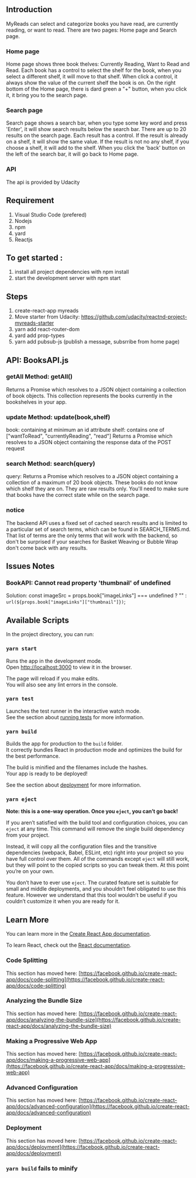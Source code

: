 ## Introduction

MyReads can select and categorize books you have read, are currently reading, or want to read.
There are two pages: Home page and Search page.

### Home page

Home page shows three book thelves: Currently Reading, Want to Read and Read.
Each book has a control to select the shelf for the book, when you select a different shelf, it will move to that shelf.
When click a control, it always show the value of the current shelf the book is on.
On the right bottom of the Home page, there is dard green a "+" button, when you click it, it
bring you to the search page.

### Search page

Search page shows a search bar, when you type some key word and press 'Enter', it will show search results below the search bar.
There are up to 20 results on the search page.
Each result has a control. If the result is already on a shelf, it will show the same value.
If the result is not no any shelf, if you choose a shelf, it will add to the shelf.
When you click the 'back' button on the left of the search bar, it will go back to Home page.

### API

The api is provided by Udacity

## Requirement

1. Visual Studio Code (prefered)
2. Nodejs
3. npm
4. yard
5. Reactjs

## To get started :

1. install all project dependencies with npm install
2. start the development server with npm start

## Steps

1.  create-react-app myreads
2.  Move starter from Udacity: https://github.com/udacity/reactnd-project-myreads-starter
3.  yarn add react-router-dom
4.  yard add prop-types
5.  yarn add pubsub-js (publish a message, subsrribe from home page)

## API: BooksAPI.js

### getAll Method: getAll()

Returns a Promise which resolves to a JSON object containing a collection of book objects.
This collection represents the books currently in the bookshelves in your app.

### update Method: update(book,shelf)

book: <Object> containing at minimum an id attribute
shelf: <String> contains one of ["wantToRead", "currentlyReading", "read"]
Returns a Promise which resolves to a JSON object containing the response data of the POST request

### search Method: search(query)

query: <String>
Returns a Promise which resolves to a JSON object containing a collection of a maximum of 20 book objects.
These books do not know which shelf they are on. They are raw results only. You'll need to make sure that books have the correct state while on the search page.

### notice

The backend API uses a fixed set of cached search results and is limited to a particular set of search terms, which can be found in SEARCH_TERMS.md. That list of terms are the only terms that will work with the backend, so don't be surprised if your searches for Basket Weaving or Bubble Wrap don't come back with any results.

## Issues Notes

### BookAPI: Cannot read property 'thumbnail' of undefined

Solution:
const imageSrc =
props.book["imageLinks"] === undefined
? ""
: `url(${props.book["imageLinks"]["thumbnail"]})`;

## Available Scripts

In the project directory, you can run:

### `yarn start`

Runs the app in the development mode.\
Open [http://localhost:3000](http://localhost:3000) to view it in the browser.

The page will reload if you make edits.\
You will also see any lint errors in the console.

### `yarn test`

Launches the test runner in the interactive watch mode.\
See the section about [running tests](https://facebook.github.io/create-react-app/docs/running-tests) for more information.

### `yarn build`

Builds the app for production to the `build` folder.\
It correctly bundles React in production mode and optimizes the build for the best performance.

The build is minified and the filenames include the hashes.\
Your app is ready to be deployed!

See the section about [deployment](https://facebook.github.io/create-react-app/docs/deployment) for more information.

### `yarn eject`

**Note: this is a one-way operation. Once you `eject`, you can’t go back!**

If you aren’t satisfied with the build tool and configuration choices, you can `eject` at any time. This command will remove the single build dependency from your project.

Instead, it will copy all the configuration files and the transitive dependencies (webpack, Babel, ESLint, etc) right into your project so you have full control over them. All of the commands except `eject` will still work, but they will point to the copied scripts so you can tweak them. At this point you’re on your own.

You don’t have to ever use `eject`. The curated feature set is suitable for small and middle deployments, and you shouldn’t feel obligated to use this feature. However we understand that this tool wouldn’t be useful if you couldn’t customize it when you are ready for it.

## Learn More

You can learn more in the [Create React App documentation](https://facebook.github.io/create-react-app/docs/getting-started).

To learn React, check out the [React documentation](https://reactjs.org/).

### Code Splitting

This section has moved here: [https://facebook.github.io/create-react-app/docs/code-splitting](https://facebook.github.io/create-react-app/docs/code-splitting)

### Analyzing the Bundle Size

This section has moved here: [https://facebook.github.io/create-react-app/docs/analyzing-the-bundle-size](https://facebook.github.io/create-react-app/docs/analyzing-the-bundle-size)

### Making a Progressive Web App

This section has moved here: [https://facebook.github.io/create-react-app/docs/making-a-progressive-web-app](https://facebook.github.io/create-react-app/docs/making-a-progressive-web-app)

### Advanced Configuration

This section has moved here: [https://facebook.github.io/create-react-app/docs/advanced-configuration](https://facebook.github.io/create-react-app/docs/advanced-configuration)

### Deployment

This section has moved here: [https://facebook.github.io/create-react-app/docs/deployment](https://facebook.github.io/create-react-app/docs/deployment)

### `yarn build` fails to minify
